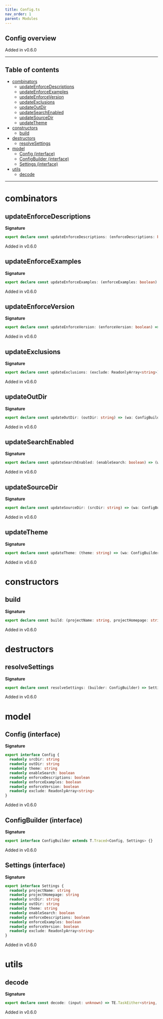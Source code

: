 ```yaml
---
title: Config.ts
nav_order: 1
parent: Modules
---
```


## Config overview

Added in v0.6.0

---

<h2 class="text-delta">Table of contents</h2>

- [combinators](#combinators)
  - [updateEnforceDescriptions](#updateenforcedescriptions)
  - [updateEnforceExamples](#updateenforceexamples)
  - [updateEnforceVersion](#updateenforceversion)
  - [updateExclusions](#updateexclusions)
  - [updateOutDir](#updateoutdir)
  - [updateSearchEnabled](#updatesearchenabled)
  - [updateSourceDir](#updatesourcedir)
  - [updateTheme](#updatetheme)
- [constructors](#constructors)
  - [build](#build)
- [destructors](#destructors)
  - [resolveSettings](#resolvesettings)
- [model](#model)
  - [Config (interface)](#config-interface)
  - [ConfigBuilder (interface)](#configbuilder-interface)
  - [Settings (interface)](#settings-interface)
- [utils](#utils)
  - [decode](#decode)

---

# combinators

## updateEnforceDescriptions

**Signature**

```ts
export declare const updateEnforceDescriptions: (enforceDescriptions: boolean) => (wa: ConfigBuilder) => ConfigBuilder
```

Added in v0.6.0

## updateEnforceExamples

**Signature**

```ts
export declare const updateEnforceExamples: (enforceExamples: boolean) => (wa: ConfigBuilder) => ConfigBuilder
```

Added in v0.6.0

## updateEnforceVersion

**Signature**

```ts
export declare const updateEnforceVersion: (enforceVersion: boolean) => (wa: ConfigBuilder) => ConfigBuilder
```

Added in v0.6.0

## updateExclusions

**Signature**

```ts
export declare const updateExclusions: (exclude: ReadonlyArray<string>) => (wa: ConfigBuilder) => ConfigBuilder
```

Added in v0.6.0

## updateOutDir

**Signature**

```ts
export declare const updateOutDir: (outDir: string) => (wa: ConfigBuilder) => ConfigBuilder
```

Added in v0.6.0

## updateSearchEnabled

**Signature**

```ts
export declare const updateSearchEnabled: (enableSearch: boolean) => (wa: ConfigBuilder) => ConfigBuilder
```

Added in v0.6.0

## updateSourceDir

**Signature**

```ts
export declare const updateSourceDir: (srcDir: string) => (wa: ConfigBuilder) => ConfigBuilder
```

Added in v0.6.0

## updateTheme

**Signature**

```ts
export declare const updateTheme: (theme: string) => (wa: ConfigBuilder) => ConfigBuilder
```

Added in v0.6.0

# constructors

## build

**Signature**

```ts
export declare const build: (projectName: string, projectHomepage: string) => ConfigBuilder
```

Added in v0.6.0

# destructors

## resolveSettings

**Signature**

```ts
export declare const resolveSettings: (builder: ConfigBuilder) => Settings
```

Added in v0.6.0

# model

## Config (interface)

**Signature**

```ts
export interface Config {
  readonly srcDir: string
  readonly outDir: string
  readonly theme: string
  readonly enableSearch: boolean
  readonly enforceDescriptions: boolean
  readonly enforceExamples: boolean
  readonly enforceVersion: boolean
  readonly exclude: ReadonlyArray<string>
}
```

Added in v0.6.0

## ConfigBuilder (interface)

**Signature**

```ts
export interface ConfigBuilder extends T.Traced<Config, Settings> {}
```

Added in v0.6.0

## Settings (interface)

**Signature**

```ts
export interface Settings {
  readonly projectName: string
  readonly projectHomepage: string
  readonly srcDir: string
  readonly outDir: string
  readonly theme: string
  readonly enableSearch: boolean
  readonly enforceDescriptions: boolean
  readonly enforceExamples: boolean
  readonly enforceVersion: boolean
  readonly exclude: ReadonlyArray<string>
}
```

Added in v0.6.0

# utils

## decode

**Signature**

```ts
export declare const decode: (input: unknown) => TE.TaskEither<string, Partial<Config>>
```

Added in v0.6.0
